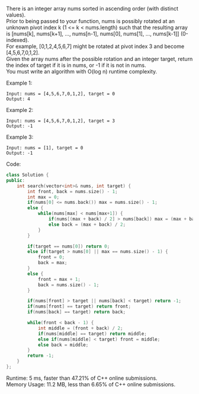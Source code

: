 There is an integer array nums sorted in ascending order (with distinct values).  
Prior to being passed to your function, nums is possibly rotated at an unknown pivot index k (1 <= k < nums.length) such that the resulting array is [nums[k], nums[k+1], ..., nums[n-1], nums[0], nums[1], ..., nums[k-1]] (0-indexed).  
For example, [0,1,2,4,5,6,7] might be rotated at pivot index 3 and become [4,5,6,7,0,1,2].  
Given the array nums after the possible rotation and an integer target, return the index of target if it is in nums, or -1 if it is not in nums.  
You must write an algorithm with O(log n) runtime complexity.  

Example 1:  
```
Input: nums = [4,5,6,7,0,1,2], target = 0
Output: 4
```

Example 2:  
```
Input: nums = [4,5,6,7,0,1,2], target = 3
Output: -1
```

Example 3:  
```
Input: nums = [1], target = 0
Output: -1
```

Code:  
```c++
class Solution {
public:
    int search(vector<int>& nums, int target) {
        int front, back = nums.size() - 1;
        int max = 0;
        if(nums[0] <= nums.back()) max = nums.size() - 1;
        else {
            while(nums[max] < nums[max+1]) {
                if(nums[(max + back) / 2] > nums[back]) max = (max + back) / 2;
                else back = (max + back) / 2;
            }
        }

        if(target == nums[0]) return 0;
        else if(target > nums[0] || max == nums.size() - 1) {
            front = 0;
            back = max;
        }
        else {
            front = max + 1;
            back = nums.size() - 1;
        }

        if(nums[front] > target || nums[back] < target) return -1;
        if(nums[front] == target) return front;
        if(nums[back] == target) return back;

        while(front < back - 1) {
            int middle = (front + back) / 2;
            if(nums[middle] == target) return middle;
            else if(nums[middle] < target) front = middle;
            else back = middle;
        }
        return -1;
    }
};
```

Runtime: 5 ms, faster than 47.21% of C++ online submissions.  
Memory Usage: 11.2 MB, less than 6.65% of C++ online submissions.  
